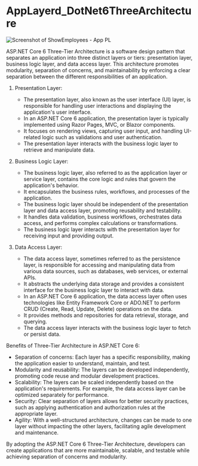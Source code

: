 # AppLayerd_DotNet6ThreeArchitecture

![Screenshot of ShowEmployees - App PL](https://github.com/alif-dot/AppLayerd_DotNet6ThreeArchitecture/assets/62230465/fe0e7870-c3aa-4eee-96b2-c19ebbcb1e8a)


ASP.NET Core 6 Three-Tier Architecture is a software design pattern that separates an application into three distinct layers or tiers: presentation layer, business logic layer, and data access layer. This architecture promotes modularity, separation of concerns, and maintainability by enforcing a clear separation between the different responsibilities of an application.

1. Presentation Layer:
   - The presentation layer, also known as the user interface (UI) layer, is responsible for handling user interactions and displaying the application's user interface.
   - In an ASP.NET Core 6 application, the presentation layer is typically implemented using Razor Pages, MVC, or Blazor components.
   - It focuses on rendering views, capturing user input, and handling UI-related logic such as validations and user authentication.
   - The presentation layer interacts with the business logic layer to retrieve and manipulate data.

2. Business Logic Layer:
   - The business logic layer, also referred to as the application layer or service layer, contains the core logic and rules that govern the application's behavior.
   - It encapsulates the business rules, workflows, and processes of the application.
   - The business logic layer should be independent of the presentation layer and data access layer, promoting reusability and testability.
   - It handles data validation, business workflows, orchestrates data access, and performs complex calculations or transformations.
   - The business logic layer interacts with the presentation layer for receiving input and providing output.

3. Data Access Layer:
   - The data access layer, sometimes referred to as the persistence layer, is responsible for accessing and manipulating data from various data sources, such as databases, web services, or external APIs.
   - It abstracts the underlying data storage and provides a consistent interface for the business logic layer to interact with data.
   - In an ASP.NET Core 6 application, the data access layer often uses technologies like Entity Framework Core or ADO.NET to perform CRUD (Create, Read, Update, Delete) operations on the data.
   - It provides methods and repositories for data retrieval, storage, and querying.
   - The data access layer interacts with the business logic layer to fetch or persist data.

Benefits of Three-Tier Architecture in ASP.NET Core 6:
- Separation of concerns: Each layer has a specific responsibility, making the application easier to understand, maintain, and test.
- Modularity and reusability: The layers can be developed independently, promoting code reuse and modular development practices.
- Scalability: The layers can be scaled independently based on the application's requirements. For example, the data access layer can be optimized separately for performance.
- Security: Clear separation of layers allows for better security practices, such as applying authentication and authorization rules at the appropriate layer.
- Agility: With a well-structured architecture, changes can be made to one layer without impacting the other layers, facilitating agile development and maintenance.

By adopting the ASP.NET Core 6 Three-Tier Architecture, developers can create applications that are more maintainable, scalable, and testable while achieving separation of concerns and modularity.

